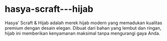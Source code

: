 # hasya-scraft---hijab
Hasya' Scraft &amp; Hijab adalah merek hijab modern yang memadukan kualitas premium dengan desain elegan. Dibuat dari bahan yang lembut dan ringan, hijab ini memberikan kenyamanan maksimal tanpa mengurangi gaya Anda.
